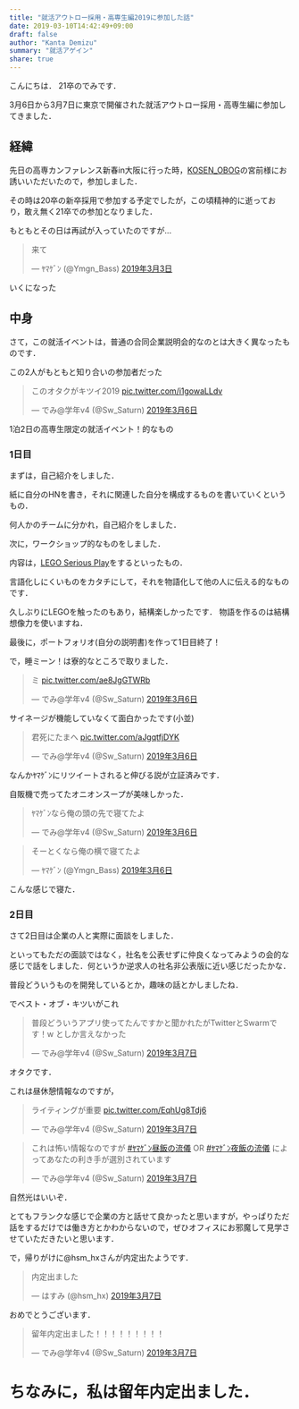 ```yaml
---
title: "就活アウトロー採用・高専生編2019に参加した話"
date: 2019-03-10T14:42:49+09:00
draft: false
author: "Kanta Demizu"
summary: "就活アゲイン"
share: true
---
```


こんにちは．
21卒のでみです．

3月6日から3月7日に東京で開催された就活アウトロー採用・高専生編に参加してきました．

## 経緯
先日の高専カンファレンス新春in大阪に行った時，[KOSEN_OBOG](https://twitter.com/KosenObog)の宮前様にお誘いいただいたので，参加しました．

その時は20卒の新卒採用で参加する予定でしたが，この頃精神的に逝っており，敢え無く21卒での参加となりました．

もともとその日は再試が入っていたのですが...
<blockquote class="twitter-tweet" data-lang="ja"><p lang="ja" dir="ltr">来て</p>&mdash; ﾔﾏｹﾞﾝ (@Ymgn_Bass) <a href="https://twitter.com/Ymgn_Bass/status/1102199237901602817?ref_src=twsrc%5Etfw">2019年3月3日</a></blockquote>
<script async src="https://platform.twitter.com/widgets.js" charset="utf-8"></script>

いくになった

## 中身
さて，この就活イベントは，普通の合同企業説明会的なのとは大きく異なったものです．

この2人がもともと知り合いの参加者だった
<blockquote class="twitter-tweet" data-lang="ja"><p lang="ja" dir="ltr">このオタクがキツイ2019 <a href="https://t.co/i1gowaLLdv">pic.twitter.com/i1gowaLLdv</a></p>&mdash; でみ@学年v4 (@Sw_Saturn) <a href="https://twitter.com/Sw_Saturn/status/1103228806909747201?ref_src=twsrc%5Etfw">2019年3月6日</a></blockquote>
<script async src="https://platform.twitter.com/widgets.js" charset="utf-8"></script>

1泊2日の高専生限定の就活イベント！的なもの

### 1日目
まずは，自己紹介をしました．

紙に自分のHNを書き，それに関連した自分を構成するものを書いていくというもの．

何人かのチームに分かれ，自己紹介をしました．

次に，ワークショップ的なものをしました．

内容は，[LEGO Serious Play](http://www.seriousplay.jp/)をするといったもの．

言語化しにくいものをカタチにして，それを物語化して他の人に伝える的なものです．

久しぶりにLEGOを触ったのもあり，結構楽しかったです．
物語を作るのは結構想像力を使いますね．

最後に，ポートフォリオ(自分の説明書)を作って1日目終了！
<br />

で，睡ミーン！は寮的なところで取りました．
<blockquote class="twitter-tweet" data-lang="ja"><p lang="ja" dir="ltr">ミ <a href="https://t.co/ae8JgGTWRb">pic.twitter.com/ae8JgGTWRb</a></p>&mdash; でみ@学年v4 (@Sw_Saturn) <a href="https://twitter.com/Sw_Saturn/status/1103254362627825665?ref_src=twsrc%5Etfw">2019年3月6日</a></blockquote>
<script async src="https://platform.twitter.com/widgets.js" charset="utf-8"></script>

サイネージが機能していなくて面白かったです(小並)

<blockquote class="twitter-tweet" data-lang="ja"><p lang="ja" dir="ltr">君死にたまへ <a href="https://t.co/aJgqtfjDYK">pic.twitter.com/aJgqtfjDYK</a></p>&mdash; でみ@学年v4 (@Sw_Saturn) <a href="https://twitter.com/Sw_Saturn/status/1103261652550529024?ref_src=twsrc%5Etfw">2019年3月6日</a></blockquote>
<script async src="https://platform.twitter.com/widgets.js" charset="utf-8"></script>

なんかﾔﾏｹﾞﾝにリツイートされると伸びる説が立証済みです．

自販機で売ってたオニオンスープが美味しかった．

<blockquote class="twitter-tweet" data-lang="ja"><p lang="ja" dir="ltr">ﾔﾏｹﾞﾝなら俺の頭の先で寝てたよ</p>&mdash; でみ@学年v4 (@Sw_Saturn) <a href="https://twitter.com/Sw_Saturn/status/1103430275902521344?ref_src=twsrc%5Etfw">2019年3月6日</a></blockquote>
<script async src="https://platform.twitter.com/widgets.js" charset="utf-8"></script>

<blockquote class="twitter-tweet" data-lang="ja"><p lang="ja" dir="ltr">そーとくなら俺の横で寝てたよ</p>&mdash; ﾔﾏｹﾞﾝ (@Ymgn_Bass) <a href="https://twitter.com/Ymgn_Bass/status/1103429060628115456?ref_src=twsrc%5Etfw">2019年3月6日</a></blockquote>
<script async src="https://platform.twitter.com/widgets.js" charset="utf-8"></script>

こんな感じで寝た．

### 2日目

さて2日目は企業の人と実際に面談をしました．

といってもただの面談ではなく，社名を公表せずに仲良くなってみようの会的な感じで話をしました．何というか逆求人の社名非公表版に近い感じだったかな．

普段どういうものを開発しているとか，趣味の話とかしましたね．

でベスト・オブ・キツいがこれ
<blockquote class="twitter-tweet" data-lang="ja"><p lang="ja" dir="ltr">普段どういうアプリ使ってたんですかと聞かれたがTwitterとSwarmです！w としか言えなかった</p>&mdash; でみ@学年v4 (@Sw_Saturn) <a href="https://twitter.com/Sw_Saturn/status/1103497460196859904?ref_src=twsrc%5Etfw">2019年3月7日</a></blockquote>
<script async src="https://platform.twitter.com/widgets.js" charset="utf-8"></script>

オタクです．

これは昼休憩情報なのですが，
<blockquote class="twitter-tweet" data-lang="ja"><p lang="ja" dir="ltr">ライティングが重要 <a href="https://t.co/EqhUg8Tdj6">pic.twitter.com/EqhUg8Tdj6</a></p>&mdash; でみ@学年v4 (@Sw_Saturn) <a href="https://twitter.com/Sw_Saturn/status/1103499960354390016?ref_src=twsrc%5Etfw">2019年3月7日</a></blockquote>
<script async src="https://platform.twitter.com/widgets.js" charset="utf-8"></script>

<blockquote class="twitter-tweet" data-lang="ja"><p lang="ja" dir="ltr">これは怖い情報なのですが <a href="https://twitter.com/hashtag/%EF%BE%94%EF%BE%8F%EF%BD%B9%EF%BE%9E%EF%BE%9D%E6%98%BC%E9%A3%AF%E3%81%AE%E6%B5%81%E5%84%80?src=hash&amp;ref_src=twsrc%5Etfw">#ﾔﾏｹﾞﾝ昼飯の流儀</a> OR <a href="https://twitter.com/hashtag/%EF%BE%94%EF%BE%8F%EF%BD%B9%EF%BE%9E%EF%BE%9D%E5%A4%9C%E9%A3%AF%E3%81%AE%E6%B5%81%E5%84%80?src=hash&amp;ref_src=twsrc%5Etfw">#ﾔﾏｹﾞﾝ夜飯の流儀</a> によってあなたの利き手が選別されています</p>&mdash; でみ@学年v4 (@Sw_Saturn) <a href="https://twitter.com/Sw_Saturn/status/1103495343226810369?ref_src=twsrc%5Etfw">2019年3月7日</a></blockquote>
<script async src="https://platform.twitter.com/widgets.js" charset="utf-8"></script>

自然光はいいぞ．

とてもフランクな感じで企業の方と話せて良かったと思いますが，やっぱりただ話をするだけでは働き方とかわからないので，ぜひオフィスにお邪魔して見学させていただきたいと思います．

で，帰りがけに@hsm_hxさんが内定出たようです．
<blockquote class="twitter-tweet" data-lang="ja"><p lang="ja" dir="ltr">内定出ました</p>&mdash; はすみ (@hsm_hx) <a href="https://twitter.com/hsm_hx/status/1103541494466543616?ref_src=twsrc%5Etfw">2019年3月7日</a></blockquote>
<script async src="https://platform.twitter.com/widgets.js" charset="utf-8"></script>

おめでとうございます．

<blockquote class="twitter-tweet" data-lang="ja"><p lang="ja" dir="ltr">留年内定出ました！！！！！！！！！</p>&mdash; でみ@学年v4 (@Sw_Saturn) <a href="https://twitter.com/Sw_Saturn/status/1103552589470167041?ref_src=twsrc%5Etfw">2019年3月7日</a></blockquote>
<script async src="https://platform.twitter.com/widgets.js" charset="utf-8"></script>

# ちなみに，私は留年内定出ました．



